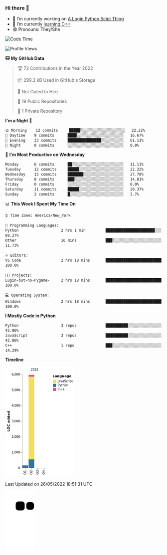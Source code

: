 ### Hi there 👋

<!--
**Iplay6432/Iplay6432** is a ✨ _special_ ✨ repository because its `README.md` (this file) appears on your GitHub profile.

Here are some ideas to get you started:

- 🔭 I’m currently working on ...
- 🌱 I’m currently learning ...
- 👯 I’m looking to collaborate on ...
- 🤔 I’m looking for help with ...
- 💬 Ask me about ...
- 📫 How to reach me: ...
- 😄 Pronouns: ...
- ⚡ Fun fact: ...
-->
- 🔭 I’m currently working on [A Login Python Scipt Thing](https://github.com/Iplay6432/Lugin-but-no-Pygame-)
- 🌱 I’m currently [learning C++](https://github.com/Iplay6432/LearningCpp)
- 😄 Pronouns: They/She

<!--START_SECTION:waka-->
![Code Time](http://img.shields.io/badge/Code%20Time-0%20secs-blue)

![Profile Views](http://img.shields.io/badge/Profile%20Views-53-blue)

**🐱 My GitHub Data** 

> 🏆 72 Contributions in the Year 2022
 > 
> 📦 299.2 kB Used in GitHub's Storage 
 > 
> 🚫 Not Opted to Hire
 > 
> 📜 19 Public Repositories 
 > 
> 🔑 1 Private Repository 
 > 
**I'm a Night 🦉** 

```text
🌞 Morning    12 commits     █████░░░░░░░░░░░░░░░░░░░░   22.22% 
🌆 Daytime    9 commits      ████░░░░░░░░░░░░░░░░░░░░░   16.67% 
🌃 Evening    33 commits     ███████████████░░░░░░░░░░   61.11% 
🌙 Night      0 commits      ░░░░░░░░░░░░░░░░░░░░░░░░░   0.0%

```
📅 **I'm Most Productive on Wednesday** 

```text
Monday       6 commits      ██░░░░░░░░░░░░░░░░░░░░░░░   11.11% 
Tuesday      12 commits     █████░░░░░░░░░░░░░░░░░░░░   22.22% 
Wednesday    15 commits     ███████░░░░░░░░░░░░░░░░░░   27.78% 
Thursday     8 commits      ███░░░░░░░░░░░░░░░░░░░░░░   14.81% 
Friday       0 commits      ░░░░░░░░░░░░░░░░░░░░░░░░░   0.0% 
Saturday     11 commits     █████░░░░░░░░░░░░░░░░░░░░   20.37% 
Sunday       2 commits      █░░░░░░░░░░░░░░░░░░░░░░░░   3.7%

```


📊 **This Week I Spent My Time On** 

```text
⌚︎ Time Zone: America/New_York

💬 Programming Languages: 
Python                   2 hrs 1 min         ██████████████████████░░░   88.27% 
Other                    16 mins             ███░░░░░░░░░░░░░░░░░░░░░░   11.73%

🔥 Editors: 
VS Code                  2 hrs 18 mins       █████████████████████████   100.0%

🐱‍💻 Projects: 
Lugin-but-no-Pygame-     2 hrs 18 mins       █████████████████████████   100.0%

💻 Operating System: 
Windows                  2 hrs 18 mins       █████████████████████████   100.0%

```

**I Mostly Code in Python** 

```text
Python                   3 repos             ██████████░░░░░░░░░░░░░░░   42.86% 
JavaScript               3 repos             ██████████░░░░░░░░░░░░░░░   42.86% 
C++                      1 repo              ███░░░░░░░░░░░░░░░░░░░░░░   14.29%

```


**Timeline**

![Chart not found](https://raw.githubusercontent.com/Iplay6432/Iplay6432/main/charts/bar_graph.png) 


 Last Updated on 26/05/2022 18:51:31 UTC
<!--END_SECTION:waka-->

![snake](https://raw.githubusercontent.com/Iplay6432/Iplay6432/output/github-contribution-grid-snake.svg)
